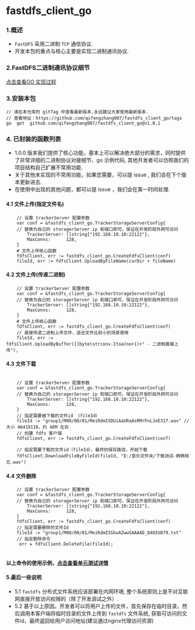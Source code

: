 # fastdfs_client_go

### 1.概述

- `FastDFS` 采用二进制 `TCP` 通信协议.
- 开发本包的重点与核心主要是实现二进制通讯协议.

### 2.FastDFS二进制通讯协议细节

[点击查看GO 实现过程](./tcp_protocal_detail.md)

### 3.安装本包

```code 
// 请在本仓库的 gitTag 中查看最新版本,永远建议大家使用最新版本.  
// 查看地址：https://github.com/qifengzhang007/fastdfs_client_go/tags
go  get  github.com/qifengzhang007/fastdfs_client_go@v1.0.1

```

### 4. 已封装的函数列表

- 1.0.0 版本我们提供了核心功能，基本上可以解决绝大部分的需求，同时提供了非常详细的二进制协议对接细节、go 示例代码, 其他开发者可以仿照我们的项目结构自己扩展不常用功能.
- 关于其他未实现的不常用功能，如果您需要，可以提 issue , 我们会在下个版本更新进去.
- 在使用中出现的其他问题，都可以提 issue ，我们会在第一时间处理.

#### 4.1 文件上传(指定文件名)

```code  
    // 设置 trackerServer 配置参数
    var conf = &fastdfs_client_go.TrackerStorageServerConfig{
	// 替换为自己的 storagerServer ip 和端口即可，保证在开发阶段外网可访问
        TrackerServer: []string{"192.168.10.10:22122"},
        MaxConns:      128,
    }
    # 文件上传核心函数
    fdfsClient, err := fastdfs_client_go.CreateFdfsClient(conf)
    fileId, err := fdfsClient.UploadByFileName(curDir + fileName)

```

#### 4.2 文件上传(传递二进制)

```code  
    // 设置 trackerServer 配置参数
    var conf = &fastdfs_client_go.TrackerStorageServerConfig{
	// 替换为自己的 storagerServer ip 和端口即可，保证在开发阶段外网可访问
        TrackerServer: []string{"192.168.10.10:22122"},
        MaxConns:      128,
    }
    # 文件上传核心函数
    fdfsClient, err := fastdfs_client_go.CreateFdfsClient(conf)
    // 直接传递二进制上传文件，适合文件比较小的场景使用
    fileId, err := fdfsClient.UploadByBuffer([]byte(strconv.Itoa(no+1)+" - 二进制直接上传"),

```

#### 4.3 文件下载

```code  

    // 设置 trackerServer 配置参数
    var conf = &fastdfs_client_go.TrackerStorageServerConfig{
	// 替换为自己的 storagerServer ip 和端口即可，保证在开发阶段外网可访问
        TrackerServer: []string{"192.168.10.10:22122"},
        MaxConns:      128,
    }
    // 指定需要被下载的文件id （fileId）
    fileId := "group1/M00/00/01/MeiRdmISDUiAaURaAsRMrFnLJoE317.wav" // 大小 46419116，约 46M 左右
    // 创建 fdfs 客户端
    fdfsClient, err := fastdfs_client_go.CreateFdfsClient(conf)
    
    // 指定需要下载的文件id（fileId），最终的保存路径，开始下载
	fdfsClient.DownloadFileByFileId(fileId, "E:/音乐文件夹/下载测试-俩俩相忘.wav")

```

#### 4.4 文件删除

```code   
    // 设置 trackerServer 配置参数
    var conf = &fastdfs_client_go.TrackerStorageServerConfig{
	// 替换为自己的 storagerServer ip 和端口即可，保证在开发阶段外网可访问
        TrackerServer: []string{"192.168.10.10:22122"},
        MaxConns:      128,
    }
	fdfsClient, err := fastdfs_client_go.CreateFdfsClient(conf)
	// 指定需要删除的文件Id
	fileId := "group1/M00/00/01/MeiRdmISSbuAZwwSAAAAD_Q4O2U879.txt"
	// 指定删除命令
	 err = fdfsClient.DeleteFile(fileId);
	 
```

####  以上命令的使用示例，[点击查看单元测试详情](./test/fdfscClient_test.go)  


#### 5.最后一些说明  
- 5.1 `fastdfs` 分布式文件系统应该部署在内网环境,  整个系统原则上是不对互联网直接开放访问权限的（除了开发调试之外）.    
- 5.2 基于以上原因，开发者可以将用户上传的文件，首先保存在临时目录，然后调用本客户端将临时目录的文件上传到 `fastdfs` 文件系统, 获取可访问的文件id，最终返回给用户访问地址(建议通过nginx代理访问资源)  

